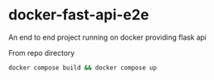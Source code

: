 # docker-fast-api-e2e
An end to end project running on docker providing flask api

From repo directory
```bash
docker compose build && docker compose up
```